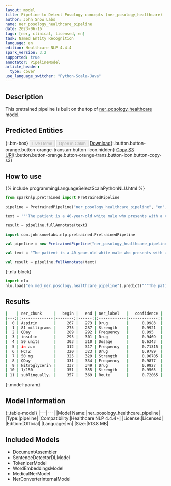 ```yaml
---
layout: model
title: Pipeline to Detect Posology concepts (ner_posology_healthcare)
author: John Snow Labs
name: ner_posology_healthcare_pipeline
date: 2023-06-16
tags: [ner, clinical, licensed, en]
task: Named Entity Recognition
language: en
edition: Healthcare NLP 4.4.4
spark_version: 3.2
supported: true
annotator: PipelineModel
article_header:
  type: cover
use_language_switcher: "Python-Scala-Java"
---
```


## Description

This pretrained pipeline is built on the top of [ner_posology_healthcare](https://nlp.johnsnowlabs.com/2021/04/01/ner_posology_healthcare_en.html) model.

## Predicted Entities



{:.btn-box}
<button class="button button-orange" disabled>Live Demo</button>
<button class="button button-orange" disabled>Open in Colab</button>
[Download](https://s3.amazonaws.com/auxdata.johnsnowlabs.com/clinical/models/ner_posology_healthcare_pipeline_en_4.4.4_3.2_1686953012531.zip){:.button.button-orange.button-orange-trans.arr.button-icon.hidden}
[Copy S3 URI](s3://auxdata.johnsnowlabs.com/clinical/models/ner_posology_healthcare_pipeline_en_4.4.4_3.2_1686953012531.zip){:.button.button-orange.button-orange-trans.button-icon.button-copy-s3}

## How to use

<div class="tabs-box" markdown="1">
{% include programmingLanguageSelectScalaPythonNLU.html %}

```python
from sparknlp.pretrained import PretrainedPipeline

pipeline = PretrainedPipeline("ner_posology_healthcare_pipeline", "en", "clinical/models")

text = '''The patient is a 40-year-old white male who presents with a chief complaint of 'chest pain'. The patient is diabetic and has a prior history of coronary artery disease. The patient presents today stating that chest pain started yesterday evening. He has been advised Aspirin 81 milligrams QDay. insulin 50 units in a.m. HCTZ 50 mg QDay. Nitroglycerin 1/150 sublingually.'''

result = pipeline.fullAnnotate(text)
```
```scala
import com.johnsnowlabs.nlp.pretrained.PretrainedPipeline

val pipeline = new PretrainedPipeline("ner_posology_healthcare_pipeline", "en", "clinical/models")

val text = "The patient is a 40-year-old white male who presents with a chief complaint of 'chest pain'. The patient is diabetic and has a prior history of coronary artery disease. The patient presents today stating that chest pain started yesterday evening. He has been advised Aspirin 81 milligrams QDay. insulin 50 units in a.m. HCTZ 50 mg QDay. Nitroglycerin 1/150 sublingually."

val result = pipeline.fullAnnotate(text)
```


{:.nlu-block}
```python
import nlu
nlu.load("en.med_ner.posology.healthcare_pipeline").predict("""The patient is a 40-year-old white male who presents with a chief complaint of 'chest pain'. The patient is diabetic and has a prior history of coronary artery disease. The patient presents today stating that chest pain started yesterday evening. He has been advised Aspirin 81 milligrams QDay. insulin 50 units in a.m. HCTZ 50 mg QDay. Nitroglycerin 1/150 sublingually.""")
```

</div>

## Results

```bash
|    | ner_chunk     |   begin |   end | ner_label   |   confidence |
|---:|:--------------|--------:|------:|:------------|-------------:|
|  0 | Aspirin       |     267 |   273 | Drug        |      0.9983  |
|  1 | 81 milligrams |     275 |   287 | Strength    |      0.9921  |
|  2 | QDay          |     289 |   292 | Frequency   |      0.995   |
|  3 | insulin       |     295 |   301 | Drug        |      0.9469  |
|  4 | 50 units      |     303 |   310 | Dosage      |      0.6343  |
|  5 | in a.m        |     312 |   317 | Frequency   |      0.71315 |
|  6 | HCTZ          |     320 |   323 | Drug        |      0.9789  |
|  7 | 50 mg         |     325 |   329 | Strength    |      0.96705 |
|  8 | QDay          |     331 |   334 | Frequency   |      0.9877  |
|  9 | Nitroglycerin |     337 |   349 | Drug        |      0.9927  |
| 10 | 1/150         |     351 |   355 | Strength    |      0.9565  |
| 11 | sublingually. |     357 |   369 | Route       |      0.72065 |
```

{:.model-param}
## Model Information

{:.table-model}
|---|---|
|Model Name:|ner_posology_healthcare_pipeline|
|Type:|pipeline|
|Compatibility:|Healthcare NLP 4.4.4+|
|License:|Licensed|
|Edition:|Official|
|Language:|en|
|Size:|513.8 MB|

## Included Models

- DocumentAssembler
- SentenceDetectorDLModel
- TokenizerModel
- WordEmbeddingsModel
- MedicalNerModel
- NerConverterInternalModel